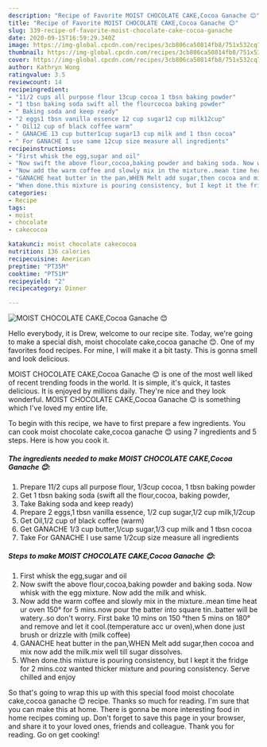 ```yaml
---
description: "Recipe of Favorite MOIST CHOCOLATE CAKE,Cocoa Ganache 😊"
title: "Recipe of Favorite MOIST CHOCOLATE CAKE,Cocoa Ganache 😊"
slug: 339-recipe-of-favorite-moist-chocolate-cake-cocoa-ganache
date: 2020-09-15T16:59:29.340Z
image: https://img-global.cpcdn.com/recipes/3cb806ca50814fb8/751x532cq70/moist-chocolate-cakecocoa-ganache-😊-recipe-main-photo.jpg
thumbnail: https://img-global.cpcdn.com/recipes/3cb806ca50814fb8/751x532cq70/moist-chocolate-cakecocoa-ganache-😊-recipe-main-photo.jpg
cover: https://img-global.cpcdn.com/recipes/3cb806ca50814fb8/751x532cq70/moist-chocolate-cakecocoa-ganache-😊-recipe-main-photo.jpg
author: Kathryn Wong
ratingvalue: 3.5
reviewcount: 14
recipeingredient:
- "11/2 cups all purpose flour 13cup cocoa 1 tbsn baking powder"
- "1 tbsn baking soda swift all the flourcocoa baking powder"
- " Baking soda and keep ready"
- "2 eggs1 tbsn vanilla essence 12 cup sugar12 cup milk12cup"
- " Oil12 cup of black coffee warm"
- " GANACHE 13 cup butter1cup sugar13 cup milk and 1 tbsn cocoa"
- " For GANACHE I use same 12cup size measure all ingredients"
recipeinstructions:
- "First whisk the egg,sugar and oil"
- "Now swift the above flour,cocoa,baking powder and baking soda. Now whisk with the egg mixture. Now add the milk and whisk."
- "Now add the warm coffee and slowly mix in the mixture..mean time heat ur oven 150° for 5 mins.now pour the batter into square tin..batter will be watery..so don&#39;t worry. First bake 10 mins on 150 °then 5 mins on 180° and remove and let it cool.(temperature acc ur oven),when done just brush or drizzle with (milk coffee)"
- "GANACHE heat butter in the pan,WHEN Melt add sugar,then cocoa and mix now add the milk.mix well till sugar dissolves."
- "When done.this mixture is pouring consistency, but I kept it the fridge for 2 mins.coz wanted thicker mixture and pouring consistency. Serve chilled and enjoy"
categories:
- Recipe
tags:
- moist
- chocolate
- cakecocoa

katakunci: moist chocolate cakecocoa 
nutrition: 136 calories
recipecuisine: American
preptime: "PT35M"
cooktime: "PT51M"
recipeyield: "2"
recipecategory: Dinner

---
```



![MOIST CHOCOLATE CAKE,Cocoa Ganache 😊](https://img-global.cpcdn.com/recipes/3cb806ca50814fb8/751x532cq70/moist-chocolate-cakecocoa-ganache-😊-recipe-main-photo.jpg)

Hello everybody, it is Drew, welcome to our recipe site. Today, we're going to make a special dish, moist chocolate cake,cocoa ganache 😊. One of my favorites food recipes. For mine, I will make it a bit tasty. This is gonna smell and look delicious.

MOIST CHOCOLATE CAKE,Cocoa Ganache 😊 is one of the most well liked of recent trending foods in the world. It is simple, it's quick, it tastes delicious. It is enjoyed by millions daily. They're nice and they look wonderful. MOIST CHOCOLATE CAKE,Cocoa Ganache 😊 is something which I've loved my entire life.




To begin with this recipe, we have to first prepare a few ingredients. You can cook moist chocolate cake,cocoa ganache 😊 using 7 ingredients and 5 steps. Here is how you cook it.

<!--inarticleads1-->

##### The ingredients needed to make MOIST CHOCOLATE CAKE,Cocoa Ganache 😊:

1. Prepare 11/2 cups all purpose flour, 1/3cup cocoa, 1 tbsn baking powder
1. Get 1 tbsn baking soda (swift all the flour,cocoa, baking powder,
1. Take  Baking soda and keep ready)
1. Prepare 2 eggs,1 tbsn vanilla essence, 1/2 cup sugar,1/2 cup milk,1/2cup
1. Get  Oil,1/2 cup of black coffee (warm)
1. Get  GANACHE 1/3 cup butter,1/cup sugar,1/3 cup milk and 1 tbsn cocoa
1. Take  For GANACHE I use same 1/2cup size measure all ingredients




<!--inarticleads2-->

##### Steps to make MOIST CHOCOLATE CAKE,Cocoa Ganache 😊:

1. First whisk the egg,sugar and oil
1. Now swift the above flour,cocoa,baking powder and baking soda. Now whisk with the egg mixture. Now add the milk and whisk.
1. Now add the warm coffee and slowly mix in the mixture..mean time heat ur oven 150° for 5 mins.now pour the batter into square tin..batter will be watery..so don&#39;t worry. First bake 10 mins on 150 °then 5 mins on 180° and remove and let it cool.(temperature acc ur oven),when done just brush or drizzle with (milk coffee)
1. GANACHE heat butter in the pan,WHEN Melt add sugar,then cocoa and mix now add the milk.mix well till sugar dissolves.
1. When done.this mixture is pouring consistency, but I kept it the fridge for 2 mins.coz wanted thicker mixture and pouring consistency. Serve chilled and enjoy




So that's going to wrap this up with this special food moist chocolate cake,cocoa ganache 😊 recipe. Thanks so much for reading. I'm sure that you can make this at home. There is gonna be more interesting food in home recipes coming up. Don't forget to save this page in your browser, and share it to your loved ones, friends and colleague. Thank you for reading. Go on get cooking!
